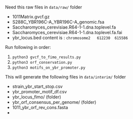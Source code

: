 Need this raw files in `data/raw/` folder
- 1011Matrix.gvcf.gz
- S288C_YBR196C-A_YBR196C-A_genomic.fsa
- Saccharomyces_cerevisiae.R64-1-1.dna.toplevel.fa
- Saccharomyces_cerevisiae.R64-1-1.dna.toplevel.fa.fai
- ybr_locus.bed 
    content is : `chromosome2	612230	615586`

Run following in order:
1. `python3 gvcf_to_fimo_results.py`
2. `python3 orf_conservation.py`
3. `python3 motifs_on_ybr_promoter.py`

This will generate the following files in `data/interim/` folder

- strain_ybr_start_stop.csv
- ybr_promoter_motif_df.csv
- ybr_locus_fimo/ (folder)
- ybr_orf_consensus_per_genome/ (folder)
- 1011_ybr_orf_rev_cons.fasta
- 